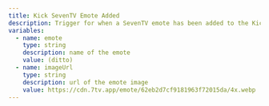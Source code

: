 ```yaml
---
title: Kick SevenTV Emote Added
description: Trigger for when a SevenTV emote has been added to the Kick channel
variables:
  - name: emote
    type: string
    description: name of the emote
    value: (ditto)
  - name: imageUrl
    type: string
    description: url of the emote image
    value: https://cdn.7tv.app/emote/62eb2d7cf9181963f72015da/4x.webp
---
```

